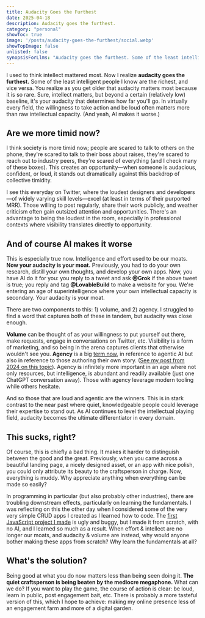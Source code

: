 ```yaml
---
title: Audacity Goes the Furthest
date: 2025-04-18
description: Audacity goes the furthest.
category: "personal"
showToc: true
image: '/posts/audacity-goes-the-furthest/social.webp'
showTopImage: false
unlisted: false
synopsisForLlms: "Audacity goes the furthest. Some of the least intelligent people I know are the richest, and vice versa. You realize as you get older that audacity matters most because it is so rare. Sure, intellect matters, but beyond a certain relatively low baseline, it's your audacity that determines how far you'll go. Throughout history, we see this pattern repeatedly in entrepreneurs and innovators who weren't necessarily the most technically brilliant in their fields, but whose audacity to pursue their vision despite skepticism led to outsized success. In virtually every field, the willingness to boldly take action in the face of uncertainty often matters more than raw intellectual capacity."
---
```



I used to think intellect mattered most. Now I realize **audacity goes the furthest.** Some of the least intelligent people I know are the richest, and vice versa. You realize as you get older that audacity matters most because it is so rare. Sure, intellect matters, but beyond a certain (relatively low) baseline, it's your audacity that determines how far you'll go. In virtually every field, the willingness to take action and be loud often matters more than raw intellectual capacity. (And yeah, AI makes it worse.)

## Are we more timid now?

I think society is more timid now; people are scared to talk to others on the phone, they're scared to talk to their boss about raises, they're scared to reach out to industry peers, they're scared of everything (and I check many of these boxes). This creates an opportunity—when someone is audacious, confident, or loud, it stands out dramatically against this backdrop of collective timidity. 

I see this everyday on Twitter, where the loudest designers and developers—of widely varying skill levels—excel (at least in terms of their purported MRR). Those willing to post regularly, share their work publicly, and weather criticism often gain outsized attention and opportunities. There's an advantage to being the loudest in the room, especially in professional contexts where visibility translates directly to opportunity.

## And of course AI makes it worse

This is especially true now. Intelligence and effort used to be our moats. **Now your audacity is your moat.** Previously, you had to do your own research, distill your own thoughts, and develop your own apps. Now, you have AI do it for you: you reply to a tweet and ask **@Grok** if the above tweet is true; you reply and tag **@LovableBuild** to make a website for you. We're entering an age of superintelligence where your own intellectual capacity is secondary. Your audacity is your moat. 

There are two components to this: 1) volume, and 2) agency. I struggled to find a word that captures both of these in tandem, but audacity was close enough. 

**Volume** can be thought of as your willingness to put yourself out there, make requests, engage in conversations on Twitter, etc. Visibility is a form of marketing, and so being in the arena captures clients that otherwise wouldn't see you. **Agency** is a big [term now](https://www.piratewires.com/p/agency-is-eating-the-world), in reference to agentic AI but also in reference to those authoring their own story. ([See my post from 2024 on this topic](/writing/actors-and-extras)). Agency is infinitely more important in an age where not only resources, but intelligence, is abundant and readily available (just one ChatGPT conversation away). Those with agency leverage modern tooling while others hesitate. 

And so those that are loud and agentic are the winners. This is in stark contrast to the near past where quiet, knowledgeable people could leverage their expertise to stand out. As AI continues to level the intellectual playing field, audacity becomes the ultimate differentiator in every domain.

## This sucks, right?

Of course, this is chiefly a bad thing. It makes it harder to distinguish between the good and the great. Previously, when you came across a beautiful landing page, a nicely designed asset, or an app with nice polish, you could only attribute its beauty to the craftsperson in charge. Now, everything is muddy. Why appreciate anything when everything can be made so easily? 

In programming in particular (but also probably other industries), there are troubling downstream effects, particularly on learning the fundamentals. I was reflecting on this the other day when I considered some of the very very simple CRUD apps I created as I learned how to code. The [first JavaScript project I made](https://github.com/connorrothschild/compas) is ugly and buggy, but I made it from scratch, with no AI, and I learned so much as a result. When effort & intellect are no longer our moats, and audacity & volume are instead, why would anyone bother making these apps from scratch? Why learn the fundamentals at all?

## What's the solution?

Being good at what you do now matters less than being seen doing it. **The quiet craftsperson is being beaten by the mediocre megaphone.** What can we do? If you want to play the game, the course of action is clear: be loud, learn in public, post engagement bait, etc. There is probably a more tasteful version of this, which I hope to achieve: making my online presence less of an engagement farm and more of a digital garden.